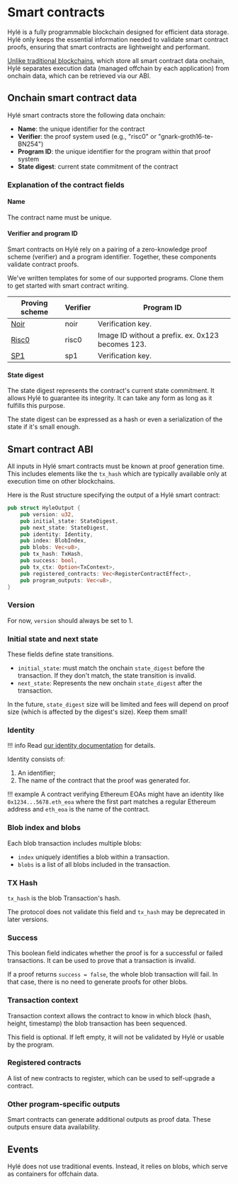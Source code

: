# Smart contracts

Hylé is a fully programmable blockchain designed for efficient data storage. Hylé only keeps the essential information needed to validate smart contract proofs, ensuring that smart contracts are lightweight and performant.

[Unlike traditional blockchains](./hyle-vs-vintage-blockchains.md), which store all smart contract data onchain, Hylé separates execution data (managed offchain by each application) from onchain data, which can be retrieved via our ABI.

## Onchain smart contract data

Hylé smart contracts store the following data onchain:

- **Name**: the unique identifier for the contract
- **Verifier**: the proof system used (e.g., "risc0" or "gnark-groth16-te-BN254")
- **Program ID**: the unique identifier for the program within that proof system
- **State digest**: current state commitment of the contract

### Explanation of the contract fields

#### Name

The contract name must be unique.

#### Verifier and program ID

Smart contracts on Hylé rely on a pairing of a zero-knowledge proof scheme (verifier) and a program identifier. Together, these components validate contract proofs.

We've written templates for some of our supported programs. Clone them to get started with smart contract writing.

| Proving scheme | Verifier | Program ID | 
|----------------|----------|---------------------------------------------------|
| [Noir](https://noir-lang.org/docs/)           | noir     | Verification key.                                 |
| [Risc0](https://risc0.com/docs/)      | risc0    | Image ID without a prefix. ex. 0x123 becomes 123. |
| [SP1](https://docs.succinct.xyz/docs/introduction)            | sp1      | Verification key.                                 |

<!--- **Cairo**: Cairo smart contracts will be identified by their Class Hash in the future.
- **Groth16**: Groth16 programs require a trusted ceremony. As such, their identifier is the verifying key corresponding to the matching private key, which will be unique for each program & ceremony.-->

#### State digest

The state digest represents the contract's current state commitment. It allows Hylé to guarantee its integrity. It can take any form as long as it fulfills this purpose.

The state digest can be expressed as a hash or even a serialization of the state if it's small enough.

## Smart contract ABI

All inputs in Hylé smart contracts must be known at proof generation time. This includes elements like the `tx_hash` which are typically available only at execution time on other blockchains.

Here is the Rust structure specifying the output of a Hylé smart contract:

```rust
pub struct HyleOutput {
    pub version: u32,
    pub initial_state: StateDigest,
    pub next_state: StateDigest,
    pub identity: Identity,
    pub index: BlobIndex,
    pub blobs: Vec<u8>,
    pub tx_hash: TxHash,
    pub success: bool,
    pub tx_ctx: Option<TxContext>,
    pub registered_contracts: Vec<RegisterContractEffect>,
    pub program_outputs: Vec<u8>, 
}
```

### Version

For now, `version` should always be set to 1.

### Initial state and next state

These fields define state transitions.

- `initial_state`: must match the onchain `state_digest` before the transaction. If they don't match, the state transition is invalid.
- `next_state`: Represents the new onchain `state_digest` after the transaction.

In the future, `state_digest` size will be limited and fees will depend on proof size (which is affected by the digest's size). Keep them small!

### Identity

!!! info
    Read [our identity documentation](./identity.md) for details.

Identity consists of:

1. An identifier;
1. The name of the contract that the proof was generated for.

!!! example
    A contract verifying Ethereum EOAs might have an identity like `0x1234...5678.eth_eoa` where the first part matches a regular Ethereum address and `eth_eoa` is the name of the contract.

### Blob index and blobs

Each blob transaction includes multiple blobs:

- `index` uniquely identifies a blob within a transaction.
- `blobs` is a list of all blobs included in the transaction.

### TX Hash

`tx_hash` is the blob Transaction's hash.

The protocol does not validate this field and `tx_hash` may be deprecated in later versions.

### Success

This boolean field indicates whether the proof is for a successful or failed transactions. It can be used to prove that a transaction is invalid.

If a proof returns `success = false`, the whole blob transaction will fail. In that case, there is no need to generate proofs for other blobs.

### Transaction context

Transaction context allows the contract to know in which block (hash, height, timestamp) the blob transaction has been sequenced.

This field is optional. If left empty, it will not be validated by Hylé or usable by the program.

### Registered contracts

A list of new contracts to register, which can be used to self-upgrade a contract.

### Other program-specific outputs

Smart contracts can generate additional outputs as proof data. These outputs ensure data availability.

## Events

Hylé does not use traditional events. Instead, it relies on blobs, which serve as containers for offchain data.
